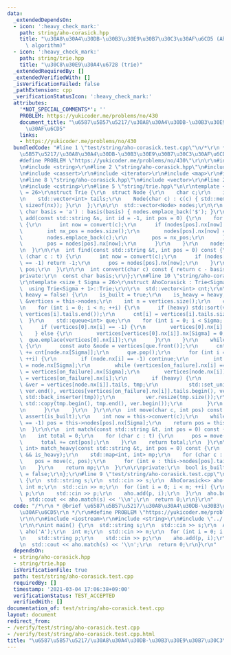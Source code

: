 ```yaml
---
data:
  _extendedDependsOn:
  - icon: ':heavy_check_mark:'
    path: string/aho-corasick.hpp
    title: "\u30A8\u30A4\u30DB-\u30B3\u30E9\u30B7\u30C3\u30AF\u6CD5 (Aho-Corasick\
      \ algorithm)"
  - icon: ':heavy_check_mark:'
    path: string/trie.hpp
    title: "\u30C8\u30E9\u30A4\u6728 (trie)"
  _extendedRequiredBy: []
  _extendedVerifiedWith: []
  _isVerificationFailed: false
  _pathExtension: cpp
  _verificationStatusIcon: ':heavy_check_mark:'
  attributes:
    '*NOT_SPECIAL_COMMENTS*': ''
    PROBLEM: https://yukicoder.me/problems/no/430
    document_title: "\u6587\u5B57\u5217/\u30A8\u30A4\u30DB-\u30B3\u30E9\u30B7\u30C3\
      \u30AF\u6CD5"
    links:
    - https://yukicoder.me/problems/no/430
  bundledCode: "#line 1 \"test/string/aho-corasick.test.cpp\"\n/*\r\n * @brief \u6587\
    \u5B57\u5217/\u30A8\u30A4\u30DB-\u30B3\u30E9\u30B7\u30C3\u30AF\u6CD5\r\n */\r\n\
    #define PROBLEM \"https://yukicoder.me/problems/no/430\"\r\n\r\n#include <iostream>\r\
    \n#include <string>\r\n#line 2 \"string/aho-corasick.hpp\"\n#include <algorithm>\r\
    \n#include <cassert>\r\n#include <iterator>\r\n#include <map>\r\n#include <queue>\r\
    \n#line 8 \"string/aho-corasick.hpp\"\n#include <vector>\r\n#line 2 \"string/trie.hpp\"\
    \n#include <cstring>\r\n#line 5 \"string/trie.hpp\"\n\r\ntemplate <size_t Sigma\
    \ = 26>\r\nstruct Trie {\r\n  struct Node {\r\n    char c;\r\n    int nx[Sigma];\r\
    \n    std::vector<int> tails;\r\n    Node(char c) : c(c) { std::memset(nx, -1,\
    \ sizeof(nx)); }\r\n  };\r\n\r\n  std::vector<Node> nodes;\r\n\r\n  Trie(const\
    \ char basis = 'a') : basis(basis) { nodes.emplace_back('$'); }\r\n\r\n  void\
    \ add(const std::string &s, int id = -1, int pos = 0) {\r\n    for (char c : s)\
    \ {\r\n      int now = convert(c);\r\n      if (nodes[pos].nx[now] == -1) {\r\n\
    \        int nx_pos = nodes.size();\r\n        nodes[pos].nx[now] = nx_pos;\r\n\
    \        nodes.emplace_back(c);\r\n        pos = nx_pos;\r\n      } else {\r\n\
    \        pos = nodes[pos].nx[now];\r\n      }\r\n    }\r\n    nodes[pos].tails.emplace_back(id);\r\
    \n  }\r\n\r\n  int find(const std::string &t, int pos = 0) const {\r\n    for\
    \ (char c : t) {\r\n      int now = convert(c);\r\n      if (nodes[pos].nx[now]\
    \ == -1) return -1;\r\n      pos = nodes[pos].nx[now];\r\n    }\r\n    return\
    \ pos;\r\n  }\r\n\r\n  int convert(char c) const { return c - basis; }\r\n\r\n\
    private:\r\n  const char basis;\r\n};\r\n#line 10 \"string/aho-corasick.hpp\"\n\
    \r\ntemplate <size_t Sigma = 26>\r\nstruct AhoCorasick : Trie<Sigma + 1> {\r\n\
    \  using Trie<Sigma + 1>::Trie;\r\n\r\n  std::vector<int> cnt;\r\n\r\n  void build(bool\
    \ heavy = false) {\r\n    is_built = true;\r\n    is_heavy = heavy;\r\n    auto\
    \ &vertices = this->nodes;\r\n    int n = vertices.size();\r\n    cnt.resize(n);\r\
    \n    for (int i = 0; i < n; ++i) {\r\n      if (heavy) std::sort(vertices[i].tails.begin(),\
    \ vertices[i].tails.end());\r\n      cnt[i] = vertices[i].tails.size();\r\n  \
    \  }\r\n    std::queue<int> que;\r\n    for (int i = 0; i < Sigma; ++i) {\r\n\
    \      if (vertices[0].nx[i] == -1) {\r\n        vertices[0].nx[i] = 0;\r\n  \
    \    } else {\r\n        vertices[vertices[0].nx[i]].nx[Sigma] = 0;\r\n      \
    \  que.emplace(vertices[0].nx[i]);\r\n      }\r\n    }\r\n    while (!que.empty())\
    \ {\r\n      const auto &node = vertices[que.front()];\r\n      cnt[que.front()]\
    \ += cnt[node.nx[Sigma]];\r\n      que.pop();\r\n      for (int i = 0; i < Sigma;\
    \ ++i) {\r\n        if (node.nx[i] == -1) continue;\r\n        int on_failure\
    \ = node.nx[Sigma];\r\n        while (vertices[on_failure].nx[i] == -1) on_failure\
    \ = vertices[on_failure].nx[Sigma];\r\n        vertices[node.nx[i]].nx[Sigma]\
    \ = vertices[on_failure].nx[i];\r\n        if (heavy) {\r\n          std::vector<int>\
    \ &ver = vertices[node.nx[i]].tails, tmp;\r\n          std::set_union(ver.begin(),\
    \ ver.end(), vertices[vertices[on_failure].nx[i]].tails.begin(), vertices[vertices[on_failure].nx[i]].tails.end(),\
    \ std::back_inserter(tmp));\r\n          ver.resize(tmp.size());\r\n         \
    \ std::copy(tmp.begin(), tmp.end(), ver.begin());\r\n        }\r\n        que.emplace(node.nx[i]);\r\
    \n      }\r\n    }\r\n  }\r\n\r\n  int move(char c, int pos) const {\r\n    //\
    \ assert(is_built);\r\n    int now = this->convert(c);\r\n    while (this->nodes[pos].nx[now]\
    \ == -1) pos = this->nodes[pos].nx[Sigma];\r\n    return pos = this->nodes[pos].nx[now];\r\
    \n  }\r\n\r\n  int match(const std::string &t, int pos = 0) const {\r\n    assert(is_built);\r\
    \n    int total = 0;\r\n    for (char c : t) {\r\n      pos = move(c, pos);\r\n\
    \      total += cnt[pos];\r\n    }\r\n    return total;\r\n  }\r\n\r\n  std::map<int,\
    \ int> match_heavy(const std::string &t, int pos = 0) const {\r\n    assert(is_built\
    \ && is_heavy);\r\n    std::map<int, int> mp;\r\n    for (char c : t) {\r\n  \
    \    pos = move(c, pos);\r\n      for (int e : this->nodes[pos].tails) ++mp[e];\r\
    \n    }\r\n    return mp;\r\n  }\r\n\r\nprivate:\r\n  bool is_built = false, is_heavy\
    \ = false;\r\n};\r\n#line 9 \"test/string/aho-corasick.test.cpp\"\n\r\nint main()\
    \ {\r\n  std::string s;\r\n  std::cin >> s;\r\n  AhoCorasick<> aho('A');\r\n \
    \ int m;\r\n  std::cin >> m;\r\n  for (int i = 0; i < m; ++i) {\r\n    std::string\
    \ p;\r\n    std::cin >> p;\r\n    aho.add(p, i);\r\n  }\r\n  aho.build();\r\n\
    \  std::cout << aho.match(s) << '\\n';\r\n  return 0;\r\n}\r\n"
  code: "/*\r\n * @brief \u6587\u5B57\u5217/\u30A8\u30A4\u30DB-\u30B3\u30E9\u30B7\u30C3\
    \u30AF\u6CD5\r\n */\r\n#define PROBLEM \"https://yukicoder.me/problems/no/430\"\
    \r\n\r\n#include <iostream>\r\n#include <string>\r\n#include \"../../string/aho-corasick.hpp\"\
    \r\n\r\nint main() {\r\n  std::string s;\r\n  std::cin >> s;\r\n  AhoCorasick<>\
    \ aho('A');\r\n  int m;\r\n  std::cin >> m;\r\n  for (int i = 0; i < m; ++i) {\r\
    \n    std::string p;\r\n    std::cin >> p;\r\n    aho.add(p, i);\r\n  }\r\n  aho.build();\r\
    \n  std::cout << aho.match(s) << '\\n';\r\n  return 0;\r\n}\r\n"
  dependsOn:
  - string/aho-corasick.hpp
  - string/trie.hpp
  isVerificationFile: true
  path: test/string/aho-corasick.test.cpp
  requiredBy: []
  timestamp: '2021-03-04 17:06:38+09:00'
  verificationStatus: TEST_ACCEPTED
  verifiedWith: []
documentation_of: test/string/aho-corasick.test.cpp
layout: document
redirect_from:
- /verify/test/string/aho-corasick.test.cpp
- /verify/test/string/aho-corasick.test.cpp.html
title: "\u6587\u5B57\u5217/\u30A8\u30A4\u30DB-\u30B3\u30E9\u30B7\u30C3\u30AF\u6CD5"
---
```

